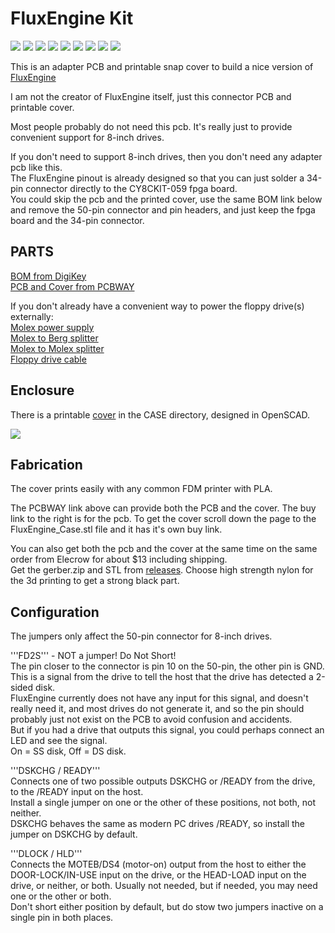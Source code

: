 # FluxEngine Kit

![](PCB/out/FluxEngine_Hat.jpg)
![](PCB/out/FluxEngine_Hat.2.jpg)
![](PCB/out/FluxEngine_Hat.3.jpg)
![](PCB/out/FluxEngine_Hat.4.jpg)
![](PCB/out/FluxEngine_Hat.5.jpg)
![](PCB/out/FluxEngine_Hat.6.jpg)
![](PCB/out/FluxEngine_Hat.top.jpg)
![](PCB/out/FluxEngine_Hat.bottom.jpg)
![](PCB/out/FluxEngine_Hat.svg)

This is an adapter PCB and printable snap cover to build a nice version of [FluxEngine](http://cowlark.com/fluxengine/)

I am not the creator of FluxEngine itself, just this connector PCB and printable cover.

Most people probably do not need this pcb. It's really just to provide convenient support for 8-inch drives.

If you don't need to support 8-inch drives, then you don't need any adapter pcb like this.  
The FluxEngine pinout is already designed so that you can just solder a 34-pin connector directly to the CY8CKIT-059 fpga board.  
You could skip the pcb and the printed cover, use the same BOM link below and remove the 50-pin connector and pin headers, and just keep the fpga board and the 34-pin connector.

## PARTS
[BOM from DigiKey](https://www.digikey.com/short/r214w4b0)  
[PCB and Cover from PCBWAY](https://www.pcbway.com/project/shareproject/FluxEngine_Hat_e3000eb5.html)

If you don't already have a convenient way to power the floppy drive(s) externally:  
[Molex power supply](https://amazon.com/dp/B000MGG6SC)  
[Molex to Berg splitter](https://amazon.com/dp/B0002J1KW6)  
[Molex to Molex splitter](https://amazon.com/dp/B00007JO36)  
[Floppy drive cable](https://amazon.com/dp/B07KDJTMGP)  

## Enclosure

There is a printable [cover](CASE/out/FluxEngine_Case.stl) in the CASE directory, designed in OpenSCAD.

![](CASE/out/FluxEngine_Case.jpg)

## Fabrication

The cover prints easily with any common FDM printer with PLA.

The PCBWAY link above can provide both the PCB and the cover. The buy link to the right is for the pcb. To get the cover scroll down the page to the FluxEngine_Case.stl file and it has it's own buy link.

You can also get both the pcb and the cover at the same time on the same order from Elecrow for about $13 including shipping.  
Get the gerber.zip and STL from [releases](../../releases).
Choose high strength nylon for the 3d printing to get a strong black part.

## Configuration

The jumpers only affect the 50-pin connector for 8-inch drives.  

'''FD2S''' - NOT a jumper! Do Not Short!  
  The pin closer to the connector is pin 10 on the 50-pin, the other pin is GND.  
  This is a signal from the drive to tell the host that the drive has detected a 2-sided disk.  
  FluxEngine currently does not have any input for this signal, and doesn't really need it, and most drives do not generate it, and so the pin should probably just not exist on the PCB to avoid confusion and accidents.  
  But if you had a drive that outputs this signal, you could perhaps connect an LED and see the signal.  
  On = SS disk, Off = DS disk.

'''DSKCHG / READY'''  
  Connects one of two possible outputs DSKCHG or /READY from the drive, to the /READY input on the host.  
  Install a single jumper on one or the other of these positions, not both, not neither.  
  DSKCHG behaves the same as modern PC drives /READY, so install the jumper on DSKCHG by default.  

'''DLOCK / HLD'''  
  Connects the MOTEB/DS4 (motor-on) output from the host to either the DOOR-LOCK/IN-USE input on the drive, or the HEAD-LOAD input on the drive, or neither, or both.
  Usually not needed, but if needed, you may need one or the other or both.  
  Don't short either position by default, but do stow two jumpers inactive on a single pin in both places.

